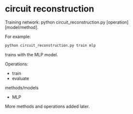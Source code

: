 # circuit reconstruction




Training network: python circuit_reconstruction.py [operation] [model/method].

For example: 
```bash
python circuit_reconstruction.py train mlp
```
 trains with the MLP model.




Operations:
* train
* evaluate

methods/models
* MLP

More methods and operations added later.
